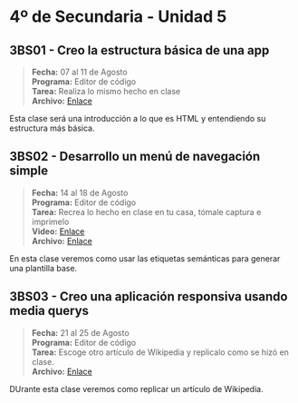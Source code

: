 # 4º de Secundaria - Unidad 5

## 3BS01 - Creo la estructura básica de una app

> **Fecha:** 07 al 11 de Agosto<br> **Programa:** Editor de código<br> **Tarea:** Realiza lo mismo hecho en clase<br> **Archivo:** [Enlace](https://replit.com/@israelcueva/4S3BS01-BASE#index.html)

Esta clase será una introducción a lo que es HTML y entendiendo su estructura más básica.

## 3BS02 - Desarrollo un menú de navegación simple

> **Fecha:** 14 al 18 de Agosto<br> **Programa:** Editor de código<br> **Tarea:** Recrea lo hecho en clase en tu casa, tómale captura e imprimelo<br> **Video:** [Enlace](https://youtu.be/uoyMVcl_9co)<br> **Archivo:** [Enlace](https://replit.com/@israelcueva/4S3BS02-MENU-SIMPLE#index.html)

En esta clase veremos como usar las etiquetas semánticas para generar una plantilla base.

<div class="currentTheme">

## 3BS03 - Creo una aplicación responsiva usando media querys

> **Fecha:** 21 al 25 de Agosto<br> **Programa:** Editor de código<br>  **Tarea:** Escoge otro artículo de Wikipedia y replicalo como se hizó en clase.<br> **Archivo:** [Enlace]()

DUrante esta clase veremos como replicar un artículo de Wikipedia.

</div>